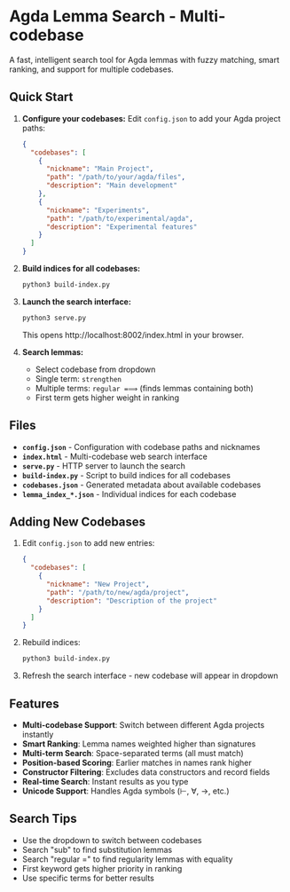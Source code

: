 # Agda Lemma Search - Multi-codebase

A fast, intelligent search tool for Agda lemmas with fuzzy matching, smart ranking, and support for multiple codebases.

## Quick Start

1. **Configure your codebases:**
   Edit `config.json` to add your Agda project paths:
   ```json
   {
     "codebases": [
       {
         "nickname": "Main Project",
         "path": "/path/to/your/agda/files",
         "description": "Main development"
       },
       {
         "nickname": "Experiments",
         "path": "/path/to/experimental/agda",
         "description": "Experimental features"
       }
     ]
   }
   ```

2. **Build indices for all codebases:**
   ```bash
   python3 build-index.py
   ```

3. **Launch the search interface:**
   ```bash
   python3 serve.py
   ```
   This opens http://localhost:8002/index.html in your browser.

4. **Search lemmas:**
   - Select codebase from dropdown
   - Single term: `strengthen`
   - Multiple terms: `regular =⟹` (finds lemmas containing both)
   - First term gets higher weight in ranking

## Files

- **`config.json`** - Configuration with codebase paths and nicknames
- **`index.html`** - Multi-codebase web search interface
- **`serve.py`** - HTTP server to launch the search  
- **`build-index.py`** - Script to build indices for all codebases
- **`codebases.json`** - Generated metadata about available codebases
- **`lemma_index_*.json`** - Individual indices for each codebase

## Adding New Codebases

1. Edit `config.json` to add new entries:
   ```json
   {
     "codebases": [
       {
         "nickname": "New Project",
         "path": "/path/to/new/agda/project",
         "description": "Description of the project"
       }
     ]
   }
   ```

2. Rebuild indices:
   ```bash
   python3 build-index.py
   ```

3. Refresh the search interface - new codebase will appear in dropdown

## Features

- **Multi-codebase Support**: Switch between different Agda projects instantly
- **Smart Ranking**: Lemma names weighted higher than signatures
- **Multi-term Search**: Space-separated terms (all must match)
- **Position-based Scoring**: Earlier matches in names rank higher
- **Constructor Filtering**: Excludes data constructors and record fields
- **Real-time Search**: Instant results as you type
- **Unicode Support**: Handles Agda symbols (⊢, ∀, →, etc.)

## Search Tips

- Use the dropdown to switch between codebases
- Search "sub" to find substitution lemmas
- Search "regular =" to find regularity lemmas with equality
- First keyword gets higher priority in ranking
- Use specific terms for better results
